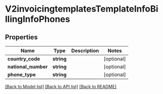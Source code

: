 # V2invoicingtemplatesTemplateInfoBillingInfoPhones

## Properties
Name | Type | Description | Notes
------------ | ------------- | ------------- | -------------
**country_code** | **string** |  | [optional] 
**national_number** | **string** |  | [optional] 
**phone_type** | **string** |  | [optional] 

[[Back to Model list]](../README.md#documentation-for-models) [[Back to API list]](../README.md#documentation-for-api-endpoints) [[Back to README]](../README.md)


